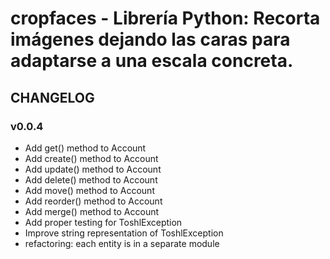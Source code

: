 # cropfaces - Librería Python: Recorta imágenes dejando las caras para adaptarse a una escala concreta.


## CHANGELOG

### v0.0.4

- Add get() method to Account
- Add create() method to Account
- Add update() method to Account
- Add delete() method to Account
- Add move() method to Account
- Add reorder() method to Account
- Add merge() method to Account
- Add proper testing for ToshlException
- Improve string representation of ToshlException
- refactoring: each entity is in a separate module
